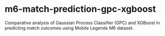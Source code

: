 # m6-match-prediction-gpc-xgboost
Comparative analysis of Gaussian Process Classifier (GPC) and XGBoost in predicting match outcomes using Mobile Legends M6 dataset.

